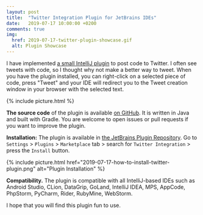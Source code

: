 ```yaml
---
layout: post
title:  "Twitter Integration Plugin for JetBrains IDEs"
date:   2019-07-17 10:00:00 +0200
comments: true
img:
  href: 2019-07-17-twitter-plugin-showcase.gif
  alt: Plugin Showcase
---
```

I have implemented [a small IntelliJ plugin](https://github.com/Shpota/twitter-plugin) to 
post code to Twitter. I often see tweets with code, so I thought why not make a better way 
to tweet. When you have the plugin installed, you can right-click on a selected piece of 
code, press "Tweet" and your IDE will redirect you to the Tweet creation window in your 
browser with the selected text.

{% include picture.html %}

**The source code** of the plugin is available 
[on GitHub](https://github.com/Shpota/twitter-plugin). It is written in Java and built with
Gradle. You are welcome to open issues or pull requests if you want to improve the plugin.

**Installation:** The plugin is available in
[the JetBrains Plugin Repository](https://plugins.jetbrains.com/plugin/12729-twitter-integration).
Go to `Settings` > `Plugins` > `Marketplace` tab > search for `Twitter Integration` > 
press the `Install` button.

{% 
  include picture.html 
  href="2019-07-17-how-to-install-twitter-plugin.png" 
  alt="Plugin Installation"
%}

**Compatibility.** The plugin is compatible with all IntelliJ-based IDEs such as Android Studio, 
CLion, DataGrip, GoLand, IntelliJ IDEA, MPS, AppCode, PhpStorm, PyCharm, Rider, RubyMine, 
WebStorm.

I hope that you will find this plugin fun to use.
